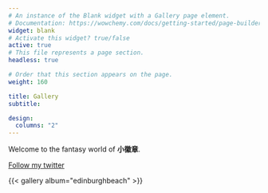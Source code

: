 ```yaml
---
# An instance of the Blank widget with a Gallery page element.
# Documentation: https://wowchemy.com/docs/getting-started/page-builder/
widget: blank
# Activate this widget? true/false
active: true
# This file represents a page section.
headless: true

# Order that this section appears on the page.
weight: 160

title: Gallery
subtitle:

design:
  columns: "2"
---
```


Welcome to the fantasy world of **小徽章**.

[Follow my twitter](https://twitter.com/JianhuiZhang7?s=09)

{{< gallery album="edinburghbeach" >}}
